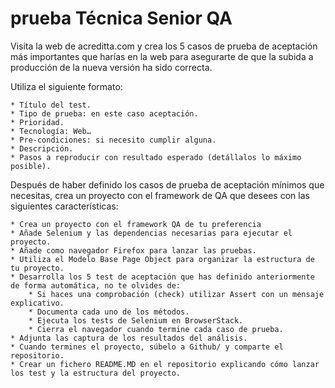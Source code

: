 # prueba Técnica Senior QA

Visita la web de acreditta.com y crea los 5 casos de prueba de aceptación más importantes que harías en la web para asegurarte de que la subida a producción de la nueva versión ha sido correcta.

Utiliza el siguiente formato:

    * Título del test.
    * Tipo de prueba: en este caso aceptación.
    * Prioridad.
    * Tecnología: Web…
    * Pre-condiciones: si necesito cumplir alguna.
    * Descripción.
    * Pasos a reproducir con resultado esperado (detállalos lo máximo posible).


Después de haber definido los casos de prueba de aceptación mínimos que necesitas, crea un proyecto con el framework de QA que desees con las siguientes características:

    * Crea un proyecto con el framework QA de tu preferencia
    * Añade Selenium y las dependencias necesarias para ejecutar el proyecto.
    * Añade como navegador Firefox para lanzar las pruebas.
    * Utiliza el Modelo Base Page Object para organizar la estructura de tu proyecto.
    * Desarrolla los 5 test de aceptación que has definido anteriormente de forma automática, no te olvides de:
        * Si haces una comprobación (check) utilizar Assert con un mensaje explicativo.
        * Documenta cada uno de los métodos.
        * Ejecuta los tests de Selenium en BrowserStack.
        * Cierra el navegador cuando termine cada caso de prueba.
    * Adjunta las captura de los resultados del análisis.
    * Cuando termines el proyecto, súbelo a Github/ y comparte el repositorio.
    * Crear un fichero README.MD en el repositorio explicando cómo lanzar los test y la estructura del proyecto.